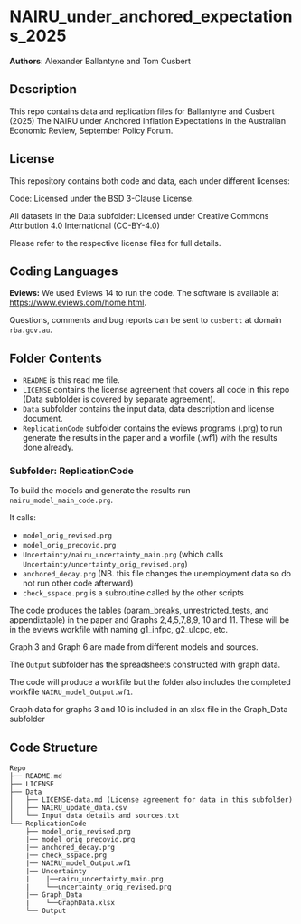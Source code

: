 # NAIRU_under_anchored_expectations_2025
**Authors**: Alexander Ballantyne and Tom Cusbert

## Description

This repo contains data and replication files for Ballantyne and Cusbert (2025) The NAIRU under Anchored Inflation Expectations in the Australian Economic Review, September Policy Forum.


## License
This repository contains both code and data, each under different licenses:

Code: Licensed under the BSD 3-Clause License.

All datasets in the Data subfolder: Licensed under Creative Commons Attribution 4.0 International (CC-BY-4.0)

Please refer to the respective license files for full details.

## Coding Languages

**Eviews:** We used Eviews 14 to run the code. The software is available at https://www.eviews.com/home.html. 

Questions, comments and bug reports can be sent to `cusbertt`  at domain `rba.gov.au`.

## Folder Contents

- `README` is this read me file.
- `LICENSE` contains the license agreement that covers all code in this repo (Data subfolder is covered by separate agreement).
- `Data` subfolder contains the input data, data description and license document.
- `ReplicationCode` subfolder contains the eviews programs (.prg) to run generate the results in the paper and a worfile (.wf1) with the results done already.

### Subfolder: ReplicationCode 


To build the models and generate the results run `nairu_model_main_code.prg`.

It calls:
- `model_orig_revised.prg`
- `model_orig_precovid.prg`
- `Uncertainty/nairu_uncertainty_main.prg` (which calls `Uncertainty/uncertainty_orig_revised.prg`)
- `anchored_decay.prg` (NB. this file changes the unemployment data so do not run other code afterward)
- `check_sspace.prg` is a subroutine called by the other scripts
 
The code produces the tables (param_breaks, unrestricted_tests, and appendixtable) in the paper and Graphs 2,4,5,7,8,9, 10 and 11. These will be in the eviews workfile with naming g1_infpc, g2_ulcpc, etc.

Graph 3 and Graph 6 are made from different models and sources.

The `Output` subfolder has the spreadsheets constructed with graph data.

The code will produce a workfile but the folder also includes the completed workfile `NAIRU_model_Output.wf1`.

Graph data for graphs 3 and 10 is included in an xlsx file in the Graph_Data subfolder


## Code Structure

```
Repo
├── README.md
├── LICENSE
├── Data
│   ├── LICENSE-data.md (License agreement for data in this subfolder)
│   ├── NAIRU_update_data.csv
│   └── Input data details and sources.txt 
└── ReplicationCode
    ├── model_orig_revised.prg
    |── model_orig_precovid.prg
    |── anchored_decay.prg
    |── check_sspace.prg
    |── NAIRU_model_Output.wf1
    |── Uncertainty
    |    |──nairu_uncertainty_main.prg
    |    └──uncertainty_orig_revised.prg
    |── Graph_Data
    |    └──GraphData.xlsx
    └── Output
```

